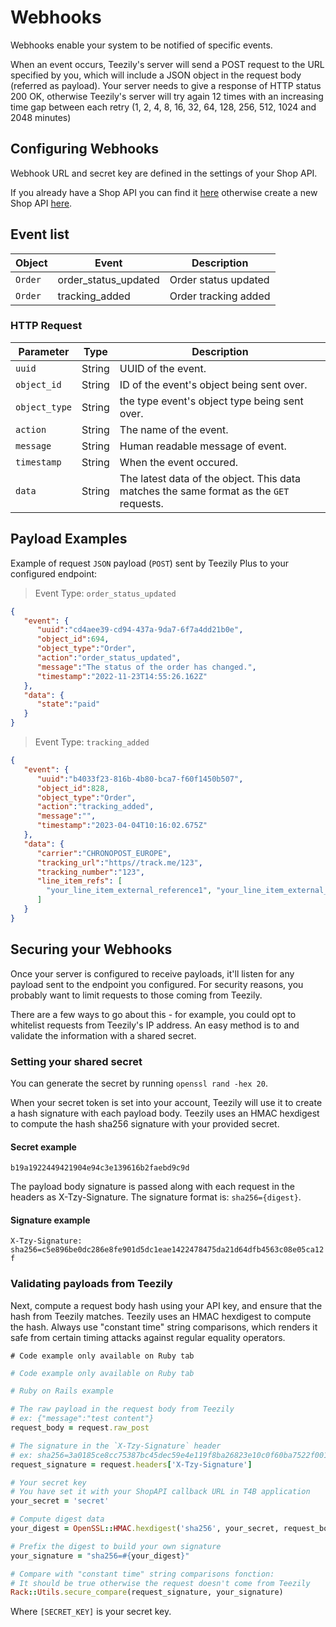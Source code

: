 # Webhooks

Webhooks enable your system to be notified of specific events.

When an event occurs, Teezily's server will send a POST request to the URL specified by you, which will include a JSON object in the request body (referred as payload). Your server needs to give a response of HTTP status 200 OK, otherwise Teezily's server will try again 12 times with an increasing time gap between each retry (1, 2, 4, 8, 16, 32, 64, 128, 256, 512, 1024 and 2048 minutes)

## Configuring Webhooks

Webhook URL and secret key are defined in the settings of your Shop API.

If you already have a Shop API you can find it [here](/account/shops) otherwise create a new Shop API [here](/account/shop_api/new).

## Event list

Object  | Event | Description
------- | ----- | -----------
`Order` | order_status_updated | Order status updated
`Order` | tracking_added | Order tracking added



### HTTP Request

<!-- id | String | ID of the object being sent over.
object | String | The type of object being sent: for now only `order` is implemented -->

Parameter | Type | Description
--------- | ---- | -----------
`uuid` | String | UUID of the event.
`object_id` | String | ID of the event's object being sent over.
`object_type` | String | the type event's object type being sent over.
`action` | String | The name of the event.
`message` | String | Human readable message of event.
`timestamp` | String | When the event occured.
`data` | String | The latest data of the object. This data matches the same format as the `GET` requests.

## Payload Examples

Example of request `JSON` payload (`POST`) sent by Teezily Plus to your configured endpoint:

> Event Type: `order_status_updated`

```json
{
   "event": {
      "uuid":"cd4aee39-cd94-437a-9da7-6f7a4dd21b0e",
      "object_id":694,
      "object_type":"Order",
      "action":"order_status_updated",
      "message":"The status of the order has changed.",
      "timestamp":"2022-11-23T14:55:26.162Z"
   },
   "data": {
      "state":"paid"
   }
}
```

> Event Type: `tracking_added`

```json
{
   "event": {
      "uuid":"b4033f23-816b-4b80-bca7-f60f1450b507",
      "object_id":828,
      "object_type":"Order",
      "action":"tracking_added",
      "message":"",
      "timestamp":"2023-04-04T10:16:02.675Z"
   },
   "data": {
      "carrier":"CHRONOPOST_EUROPE",
      "tracking_url":"https//track.me/123",
      "tracking_number":"123",
      "line_item_refs": [
        "your_line_item_external_reference1", "your_line_item_external_reference2"
      ]
   }
}
```

## Securing your Webhooks

Once your server is configured to receive payloads, it'll listen for any payload sent to the endpoint you configured. For security reasons, you probably want to limit requests to those coming from Teezily.

There are a few ways to go about this - for example, you could opt to whitelist requests from Teezily's IP address. An easy method is to and validate the information with a shared secret.

### Setting your shared secret

You can generate the secret by running `openssl rand -hex 20`.

When your secret token is set into your account, Teezily will use it to create a hash signature with each payload body. Teezily uses an HMAC hexdigest to compute the hash sha256 signature with your provided secret.

#### Secret example

`b19a1922449421904e94c3e139616b2faebd9c9d`

The payload body signature is passed along with each request in the headers as X-Tzy-Signature. The signature format is: `sha256={digest}`.

#### Signature example

`X-Tzy-Signature: sha256=c5e896be0dc286e8fe901d5dc1eae1422478475da21d64dfb4563c08e05ca12f`

### Validating payloads from Teezily

Next, compute a request body hash using your API key, and ensure that the hash from Teezily matches. Teezily uses an HMAC hexdigest to compute the hash. Always use "constant time" string comparisons, which renders it safe from certain timing attacks against regular equality operators.


```shell
# Code example only available on Ruby tab
```

```python
# Code example only available on Ruby tab
```


```ruby
# Ruby on Rails example

# The raw payload in the request body from Teezily
# ex: {"message":"test content"}
request_body = request.raw_post

# The signature in the `X-Tzy-Signature` header
# ex: sha256=3a0185ce8cc75387bc45dec59e4e119f8ba26823e10c0f60ba7522f001bf1627
request_signature = request.headers['X-Tzy-Signature']

# Your secret key
# You have set it with your ShopAPI callback URL in T4B application
your_secret = 'secret'

# Compute digest data
your_digest = OpenSSL::HMAC.hexdigest('sha256', your_secret, request_body)

# Prefix the digest to build your own signature
your_signature = "sha256=#{your_digest}"

# Compare with "constant time" string comparisons fonction:
# It should be true otherwise the request doesn't come from Teezily
Rack::Utils.secure_compare(request_signature, your_signature)
```

Where `[SECRET_KEY]` is your secret key.


<!---

Order |
---------------- |
order-created |
order-deleted |
order-reprinted |
order-status-updated |
order-details-updated |
tracking-added |
tracking-updated |
tracking-deleted |
print-file-added |
print-file-removed |
line-item-details-updated |
line-item-added |
line-item-removed |
line-ticket-opened |
line-ticket-closed |

Product |
----------------- |
product-created |
product-deleted |


Item Variant |
---------------------- |
item-variant-availability-updated |
item-variant-added |

## Gearment

All |
--- |
order_completed |
order_canceled |
tracking_updated |
shipping_address_unverified |

## Printify

Shop events |
-------------------- |
shop:disconnected |

Product events |
----------------------- |
product:deleted |
product:publish:started |

Order events |
--------------------- |
order:created |
order:updated |
order:sent-to-production |
order:shipment:created |
order:shipment:delivered |


## Printful

All |
--- |
Package shipped |
Package returned |
Order created |
Order updated |
Order failed |
Order canceled |
Product synced |
Product updated |
Stock updated |
Order put hold |
Order remove hold |


--->

<!--
<aside class="warning">I don't see the utility of registering webhooks.... if a webhook URL is registered we should just push on it, how about packages split tracking ? should we push line item or for tracking</aside>
-->

